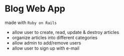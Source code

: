 # Blog Web App

made with `Ruby on Rails` 

- allow user to create, read, update & destroy articles
- organize articles into different categories
- allow admin to add/remove users
- allow user to sign up with e-mail
